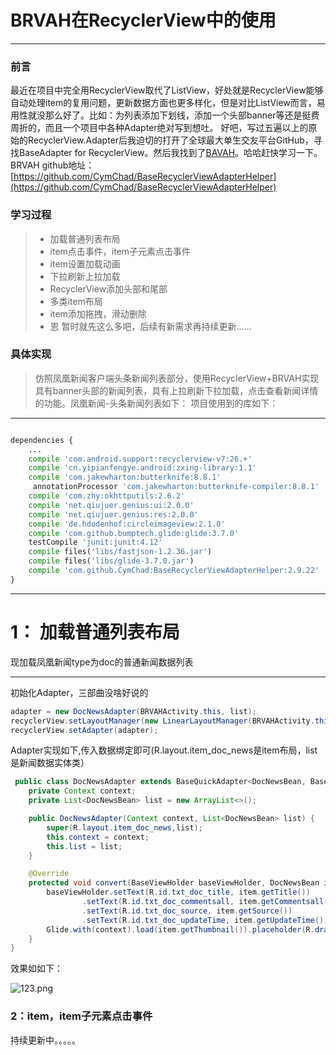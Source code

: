 # BRVAH在RecyclerView中的使用

------

### 前言
最近在项目中完全用RecyclerView取代了ListView，好处就是RecyclerView能够自动处理item的复用问题，更新数据方面也更多样化，但是对比ListView而言，易用性就没那么好了。比如：为列表添加下划线，添加一个头部banner等还是挺费周折的，而且一个项目中各种Adapter绝对写到想吐。
好吧，写过五遍以上的原始的RecyclerView.Adapter后我迫切的打开了全球最大单生交友平台GitHub，寻找BaseAdapter for RecyclerView。然后我找到了[BAVAH](https://github.com/CymChad/BaseRecyclerViewAdapterHelper)。哈哈赶快学习一下。
BRVAH github地址：[https://github.com/CymChad/BaseRecyclerViewAdapterHelper](https://github.com/CymChad/BaseRecyclerViewAdapterHelper)

### 学习过程
> * 加载普通列表布局
> * item点击事件，item子元素点击事件
> * item设置加载动画
> * 下拉刷新上拉加载
> * RecyclerView添加头部和尾部
> * 多类item布局
> * item添加拖拽，滑动删除
> * 恩 暂时就先这么多吧，后续有新需求再持续更新......


### 具体实现

> 仿照凤凰新闻客户端头条新闻列表部分，使用RecyclerView+BRVAH实现具有banner头部的新闻列表，具有上拉刷新下拉加载，点击查看新闻详情的功能。凤凰新闻-头条新闻列表如下：
项目使用到的库如下：
______
```python

dependencies {
    ...
    compile 'com.android.support:recyclerview-v7:26.+'
    compile 'cn.yipianfengye.android:zxing-library:1.1'
    compile 'com.jakewharton:butterknife:8.8.1'
     annotationProcessor 'com.jakewharton:butterknife-compiler:8.8.1'
    compile 'com.zhy:okhttputils:2.6.2'
    compile 'net.qiujuer.genius:ui:2.0.0'
    compile 'net.qiujuer.genius:res:2.0.0'
    compile 'de.hdodenhof:circleimageview:2.1.0'
    compile 'com.github.bumptech.glide:glide:3.7.0'
    testCompile 'junit:junit:4.12'
    compile files('libs/fastjson-1.2.36.jar')
    compile files('libs/glide-3.7.0.jar')
    compile 'com.github.CymChad:BaseRecyclerViewAdapterHelper:2.9.22'
}

```



------
# 1： 加载普通列表布局
现加载凤凰新闻type为doc的普通新闻数据列表
________
初始化Adapter，三部曲没啥好说的

```java
adapter = new DocNewsAdapter(BRVAHActivity.this, list);
recyclerView.setLayoutManager(new LinearLayoutManager(BRVAHActivity.this));
recyclerView.setAdapter(adapter);
```
 Adapter实现如下,传入数据绑定即可(R.layout.item_doc_news是item布局，list是新闻数据实体类）
```java
 public class DocNewsAdapter extends BaseQuickAdapter<DocNewsBean, BaseViewHolder> {
    private Context context;
    private List<DocNewsBean> list = new ArrayList<>();

    public DocNewsAdapter(Context context, List<DocNewsBean> list) {
        super(R.layout.item_doc_news,list);
        this.context = context;
        this.list = list;
    }

    @Override
    protected void convert(BaseViewHolder baseViewHolder, DocNewsBean item) {
        baseViewHolder.setText(R.id.txt_doc_title, item.getTitle())
                .setText(R.id.txt_doc_commentsall, item.getCommentsall())
                .setText(R.id.txt_doc_source, item.getSource())
                .setText(R.id.txt_doc_updateTime, item.getUpdateTime());
        Glide.with(context).load(item.getThumbnail()).placeholder(R.drawable.ic_fh_defals).crossFade().into((ImageView) baseViewHolder.getView(R.id.img_doc_thumbnail));
    }
}   
```
效果如如下：

![123.png](http://upload-images.jianshu.io/upload_images/7312294-238498d7366530e3.png?imageMogr2/auto-orient/strip%7CimageView2/2/w/1240)






### 2：item，item子元素点击事件
持续更新中。。。。。